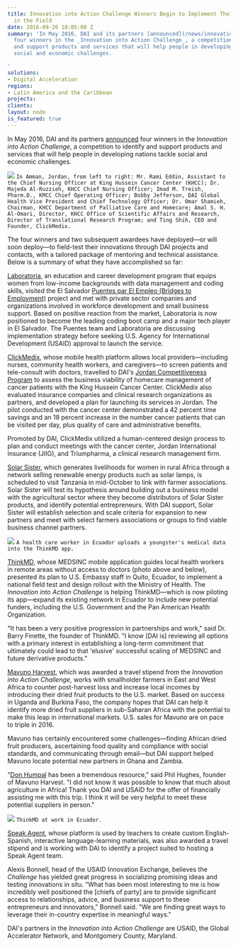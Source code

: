```yaml
---
title: Innovation into Action Challenge Winners Begin to Implement Their Solutions
  in the Field
date: 2016-09-26 18:05:00 Z
summary: 'In May 2016, DAI and its partners [announced](/news/innovation-action-challenge-winners-chosen)
  four winners in the _Innovation into Action Challenge_, a competition to identify
  and support products and services that will help people in developing nations tackle
  social and economic challenges.

'
solutions:
- Digital Acceleration
regions:
- Latin America and the Caribbean
projects: 
clients: 
layout: node
is_featured: true
---
```


In May 2016, DAI and its partners [announced][1] four winners in the _Innovation into Action Challenge_, a competition to identify and support products and services that will help people in developing nations tackle social and economic challenges.

![][4]
`In Amman, Jordan, from left to right: Mr. Rami Eddin, Assistant to the Chief Nursing Officer at King Hussein Cancer Center (KHCC); Dr. Majeda Al-Ruzzieh, KHCC Chief Nursing Officer; Imad M. Treish, Pharm.D., KMCC Chief Operating Officer; Bobby Jefferson, DAI Global Health Vice President and Chief Technology Officer; Dr. Omar Shamieh, Chairman, KHCC Department of Palliative Care and Homecare; Amal S. H. Al-Omari, Director, KHCC Office of Scientific Affairs and Research, Director of Translational Research Program; and Ting Shih, CEO and Founder, ClickMedix.`

<!--more-->

The four winners and two subsequent awardees have deployed—or will soon deploy—to field-test their innovations through DAI projects and contacts, with a tailored package of mentoring and technical assistance. Below is a summary of what they have accomplished so far:

[Laboratoria][2], an education and career development program that equips women from low-income backgrounds with data management and coding skills, visited the El Salvador [Puentes par El Empleo (Bridges to Employment)][3] project and met with private sector companies and organizations involved in workforce development and small business support. Based on positive reaction from the market, Laboratoria is now positioned to become the leading coding boot camp and a major tech player in El Salvador. The Puentes team and Laboratoria are discussing implementation strategy before seeking U.S. Agency for International Development (USAID) approval to launch the service.

[ClickMedix][6], whose mobile health platform allows local providers—including nurses, community health workers, and caregivers—to screen patients and tele-consult with doctors, travelled to DAI's [Jordan Competitiveness Program][7] to assess the business viability of homecare management of cancer patients with the King Hussein Cancer Center. ClickMedix also evaluated insurance companies and clinical research organizations as partners, and developed a plan for launching its services in Jordan. The pilot conducted with the cancer center demonstrated a 42 percent time savings and an 18 percent increase in the number cancer patients that can be visited per day, plus quality of care and administrative benefits.

Promoted by DAI, ClickMedix utilized a human-centered design process to plan and conduct meetings with the cancer center, Jordan International Insurance (JIIG), and Triumpharma, a clinical research management firm.

[Solar Sister][8], which generates livelihoods for women in rural Africa through a network selling renewable energy products such as solar lamps, is scheduled to visit Tanzania in mid-October to link with farmer associations. Solar Sister will test its hypothesis around building out a business model with the agricultural sector where they become distributors of Solar Sister products, and identify potential entrepreneurs. With DAI support, Solar Sister will establish selection and scale criteria for expansion to new partners and meet with select farmers associations or groups to find viable business channel partners.

![][9]
`A health care worker in Ecuador uploads a youngster's medical data into the ThinkMD app.`

[ThinkMD][10], whose MEDSINC mobile application guides local health workers in remote areas without access to doctors (photo above and below), presented its plan to U.S. Embassy staff in Quito, Ecuador, to implement a national field test and design rollout with the Ministry of Health. The _Innovation into Action Challenge_ is helping ThinkMD—which is now piloting its app—expand its existing network in Ecuador to include new potential funders, including the U.S. Government and the Pan American Health Organization.

"It has been a very positive progression in partnerships and work," said Dr. Barry Finette, the founder of ThinkMD. "I know [DAI is] reviewing all options with a primary interest in establishing a long-term commitment that ultimately could lead to that 'elusive' successful scaling of MEDSINC and future derivative products."

[Mavuno Harvest][11], which was awarded a travel stipend from the _Innovation into Action Challenge_, works with smallholder farmers in East and West Africa to counter post-harvest loss and increase local incomes by introducing their dried fruit products to the U.S. market. Based on success in Uganda and Burkina Faso, the company hopes that DAI can help it identify more dried fruit suppliers in sub-Saharan Africa with the potential to make this leap in international markets. U.S. sales for Mavuno are on pace to triple in 2016.

Mavuno has certainly encountered some challenges—finding African dried fruit producers, ascertaining food quality and compliance with social standards, and communicating through email—but DAI support helped Mavuno locate potential new partners in Ghana and Zambia.

"[Don Humpal][12] has been a tremendous resource," said Phil Hughes, founder of Mavuno Harvest. "I did not know it was possible to know that much about agriculture in Africa! Thank you DAI and USAID for the offer of financially assisting me with this trip. I think it will be very helpful to meet these potential suppliers in person."

![][13]
`ThinkMD at work in Ecuador.`

[Speak Agent][14], whose platform is used by teachers to create custom English-Spanish, interactive language-learning materials, was also awarded a travel stipend and is working with DAI to identify a project suited to hosting a Speak Agent team.

Alexis Bonnell, head of the USAID Innovation Exchange, believes the _Challenge_ has yielded great progress in socializing promising ideas and testing innovations in situ. "What has been most interesting to me is how incredibly well positioned the [chiefs of party] are to provide significant access to relationships, advice, and business support to these entrepreneurs and innovators," Bonnell said. "We are finding great ways to leverage their in-country expertise in meaningful ways."

DAI's partners in the _Innovation into Action Challenge_ are USAID, the Global Accelerator Network, and Montgomery County, Maryland.

[1]: /news/innovation-action-challenge-winners-chosen
[2]: http://laboratoria.la/en
[3]: /our-work/projects/usaid-el-salvador-puentes-para-el-empleo-bridges-employment-project
[4]: https://assetify-dai.com/news/DAI-News----Innov-update-Click-Medix.jpg
[5]: /who-we-are/our-team/bobby-jefferson
[6]: http://clickmedix.com/
[7]: /our-work/projects/jordan-competitiveness-program-jcp
[8]: https://www.solarsister.org/
[9]: https://assetify-dai.com/news/DAI--News----Innov-pic-2.jpg
[10]: http://www.thinkmd.org/
[11]: https://mavuno-harvest.myshopify.com/
[12]: /who-we-are/our-team/don-humpal
[13]: https://assetify-dai.com/news/DAI-News----Innov-update-pic-3.jpg
[14]: http://www.speakagent.com/

